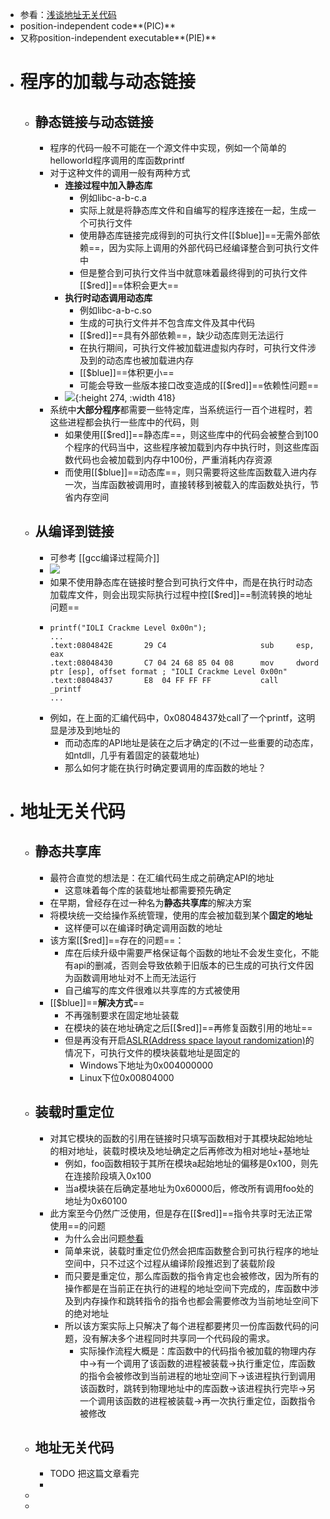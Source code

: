 - 参看：[浅谈地址无关代码](https://www.jianshu.com/p/c67a5b69204e)
- position-independent code**(PIC)**
- 又称position-independent executable**(PIE)**
- # 程序的加载与动态链接
	- ## 静态链接与动态链接
		- 程序的代码一般不可能在一个源文件中实现，例如一个简单的helloworld程序调用的库函数printf
		- 对于这种文件的调用一般有两种方式
			- **连接过程中加入静态库**
				- 例如libc-a-b-c.a
				- 实际上就是将静态库文件和自编写的程序连接在一起，生成一个可执行文件
				- 使用静态库链接完成得到的可执行文件[[$blue]]==无需外部依赖==，因为实际上调用的外部代码已经编译整合到可执行文件中
				- 但是整合到可执行文件当中就意味着最终得到的可执行文件[[$red]]==体积会更大==
			- **执行时动态调用动态库**
				- 例如libc-a-b-c.so
				- 生成的可执行文件并不包含库文件及其中代码
				- [[$red]]==具有外部依赖==，缺少动态库则无法运行
				- 在执行期间，可执行文件被加载进虚拟内存时，可执行文件涉及到的动态库也被加载进内存
				- [[$blue]]==体积更小==
				- 可能会导致一些版本接口改变造成的[[$red]]==依赖性问题==
			- ![](https://upload-images.jianshu.io/upload_images/4312211-2dc7eafa48b59753.png){:height 274, :width 418}
		- 系统中**大部分程序**都需要一些特定库，当系统运行一百个进程时，若这些进程都会执行一些库中的代码，则
			- 如果使用[[$red]]==静态库==，则这些库中的代码会被整合到100个程序的代码当中，这些程序被加载到内存中执行时，则这些库函数代码也会被加载到内存中100份，严重消耗内存资源
			- 而使用[[$blue]]==动态库==，则只需要将这些库函数载入进内存一次，当库函数被调用时，直接转移到被载入的库函数处执行，节省内存空间
	- ## 从编译到链接
		- 可参考 [[gcc编译过程简介]]
		- ![](https://upload-images.jianshu.io/upload_images/4312211-0e7a69640d763bec.png)
		- 如果不使用静态库在链接时整合到可执行文件中，而是在执行时动态加载库文件，则会出现实际执行过程中控[[$red]]==制流转换的地址问题==
		- ```
		  printf("IOLI Crackme Level 0x00n");    
		  ...
		  .text:0804842E       29 C4                     sub     esp, eax
		  .text:08048430       C7 04 24 68 85 04 08      mov     dword ptr [esp], offset format ; "IOLI Crackme Level 0x00n"
		  .text:08048437       E8  04 FF FF FF           call    _printf
		  ...
		  ```
		- 例如，在上面的汇编代码中，0x08048437处call了一个printf，这明显是涉及到地址的
			- 而动态库的API地址是装在之后才确定的(不过一些重要的动态库，如ntdll，几乎有着固定的装载地址)
			- 那么如何才能在执行时确定要调用的库函数的地址？
- # 地址无关代码
	- ## 静态共享库
		- 最符合直觉的想法是：在汇编代码生成之前确定API的地址
			- 这意味着每个库的装载地址都需要预先确定
		- 在早期，曾经存在过一种名为**静态共享库**的解决方案
		- 将模块统一交给操作系统管理，使用的库会被加载到某个**固定的地址**
			- 这样便可以在编译时确定调用函数的地址
		- 该方案[[$red]]==存在的问题==：
			- 库在后续升级中需要严格保证每个函数的地址不会发生变化，不能有api的删减，否则会导致依赖于旧版本的已生成的可执行文件因为函数调用地址对不上而无法运行
			- 自己编写的库文件很难以共享库的方式被使用
		- [[$blue]]==**解决方式**==
			- 不再强制要求在固定地址装载
			- 在模块的装在地址确定之后[[$red]]==再修复函数引用的地址==
			- 但是再没有开启[ASLR(Address space layout randomization)](https://zh.wikipedia.org/zh-cn/%E4%BD%8D%E5%9D%80%E7%A9%BA%E9%96%93%E9%85%8D%E7%BD%AE%E9%9A%A8%E6%A9%9F%E8%BC%89%E5%85%A5)的情况下，可执行文件的模块装载地址是固定的
				- Windows下地址为0x004000000
				- Linux下位0x00804000
	- ## 装载时重定位
		- 对其它模块的函数的引用在链接时只填写函数相对于其模块起始地址的相对地址，装载时模块及地址确定之后再修改为相对地址+基地址
			- 例如，foo函数相较于其所在模块a起始地址的偏移是0x100，则先在连接阶段填入0x100
			- 当a模块装在后确定基地址为0x60000后，修改所有调用foo处的地址为0x60100
		- 此方案至今仍然广泛使用，但是存在[[$red]]==指令共享时无法正常使用==的问题
			- 为什么会出问题[参看](https://blog.csdn.net/parallelyk/article/details/42747239)
			- 简单来说，装载时重定位仍然会把库函数整合到可执行程序的地址空间中，只不过这个过程从编译阶段推迟到了装载阶段
			- 而只要是重定位，那么库函数的指令肯定也会被修改，因为所有的操作都是在当前正在执行的进程的地址空间下完成的，库函数中涉及到内存操作和跳转指令的指令也都会需要修改为当前地址空间下的绝对地址
			- 所以该方案实际上只解决了每个进程都要拷贝一份库函数代码的问题，没有解决多个进程同时共享同一个代码段的需求。
				- 实际操作流程大概是：库函数中的代码指令被加载的物理内存中->有一个调用了该函数的进程被装载->执行重定位，库函数的指令会被修改到当前进程的地址空间下->该进程执行到调用该函数时，跳转到物理地址中的库函数->该进程执行完毕->另一个调用该函数的进程被装载->再一次执行重定位，函数指令被修改
	- ## 地址无关代码
		- TODO 把这篇文章看完
		-
	-
	-